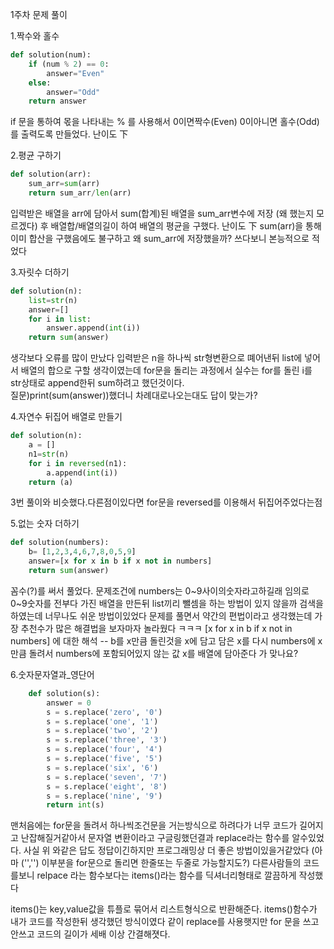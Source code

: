 1주차 문제 풀이

1.짝수와 홀수
``` python
def solution(num):
    if (num % 2) == 0:
        answer="Even"
    else:
        answer="Odd"
    return answer
``` 
if 문을 통하여 몫을 나타내는 % 를 사용해서 0이면짝수(Even) 0이아니면 홀수(Odd)를 출력도록 만들었다.
난이도 下

2.평균 구하기
``` python
def solution(arr):
    sum_arr=sum(arr)
    return sum_arr/len(arr)
```
입력받은 배열을 arr에 담아서 sum(합계)된 배열을 sum_arr변수에 저장 (왜 했는지 모르겠다) 후 배열합/배열의길이 하여 배열의 평균을 구했다.
난이도 下
sum(arr)을 통해 이미 합산을 구했음에도 불구하고 왜 sum_arr에 저장했을까? 쓰다보니 본능적으로 적었다

3.자릿수 더하기
``` python
def solution(n):
    list=str(n)
    answer=[]
    for i in list:
        answer.append(int(i))
    return sum(answer)
```
생각보다 오류를 많이 만났다 입력받은 n을 하나씩 str형변환으로 뗴어낸뒤 list에 넣어서 배열의 합으로 구할 생각이였는데
for문을 돌리는 과정에서 실수는 for를 돌린 i를 str상태로 append한뒤 sum하려고 했던것이다.  
질문)print(sum(answer))했더니 차례대로나오는대도 답이 맞는가?

4.자연수 뒤집어 배열로 만들기
``` python
def solution(n):
    a = []
    n1=str(n)
    for i in reversed(n1):
        a.append(int(i))
    return (a)
```
3번 풀이와 비슷했다.다른점이있다면 for문을 reversed를 이용해서 뒤집어주었다는점

5.없는 숫자 더하기
``` python
def solution(numbers):
    b= [1,2,3,4,6,7,8,0,5,9]
    answer=[x for x in b if x not in numbers]
    return sum(answer)
```
꼼수(?)를 써서 풀었다. 문제조건에 numbers는 0~9사이의숫자라고하길래 임의로 0~9숫자를 전부다 가진 배열을 만든뒤 list끼리 뺄셈을 하는 방법이 있지 않을까 검색을 하였는데 너무나도 쉬운 방법이있었다 문제를 풀면서 약간의 편법이라고 생각했는데 가장 추천수가 많은 해결법을 보자마자 놀라웠다 ㅋㅋㅋ 
[x for x in b if x not in numbers] 에 대한 해석 -- 
b를 x만큼 돌린것을 x에 담고 담은 x를 다시 numbers에 x만큼 돌려서 numbers에 포함되어있지 않는 값 x를 배열에 담아준다 가 맞나요? 



6.숫자문자열과_영단어
``` python 
    def solution(s):
        answer = 0
        s = s.replace('zero', '0')
        s = s.replace('one', '1')
        s = s.replace('two', '2')
        s = s.replace('three', '3')
        s = s.replace('four', '4')
        s = s.replace('five', '5')
        s = s.replace('six', '6')
        s = s.replace('seven', '7')
        s = s.replace('eight', '8')
        s = s.replace('nine', '9')
        return int(s)
```
맨처음에는 for문을 돌려서 하나씩조건문을 거는방식으로 하려다가 너무 코드가 길어지고 난잡해질거같아서 문자열 변환이라고 구글링했던결과
replace라는 함수를 알수있었다. 사실 위 와같은 답도 정답이긴하지만 프로그래밍상 더 좋은 방법이있을거같았다 (아마 ('','') 이부분을 for문으로 돌리면 한줄또는 두줄로 가능할지도?) 다른사람들의 코드를보니 relpace 라는 함수보다는 items()라는 함수를 딕셔너리형태로 깔끔하게 작성했다

items()는 key,value값을 튜플로 묶어서 리스트형식으로 반환해준다.
items()함수가 내가 코드를 작성한뒤 생각했던 방식이였다 같이 replace를 사용햇지만 for 문을 쓰고안쓰고 코드의 길이가 세배 이상 간결해졋다.
